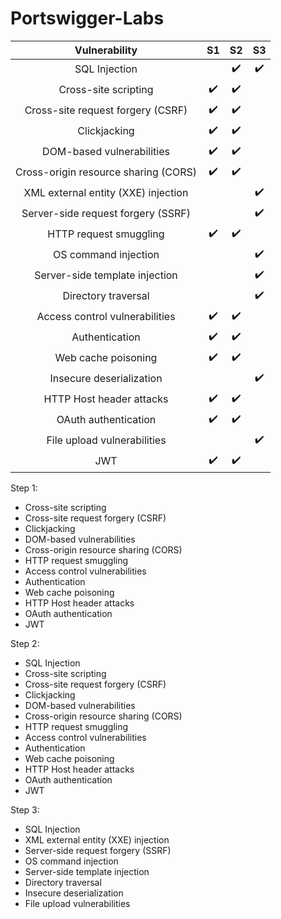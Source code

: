 
# Portswigger-Labs

| Vulnerability         | S1    | S2    | S3    |
|:---------------------:|:-----:|:-----:|:-----:|
| SQL Injection | | :heavy_check_mark: | :heavy_check_mark: |
| Cross-site scripting | :heavy_check_mark: | :heavy_check_mark: | | 
| Cross-site request forgery (CSRF) | :heavy_check_mark: | :heavy_check_mark: | |
| Clickjacking | :heavy_check_mark: | :heavy_check_mark: | |
| DOM-based vulnerabilities | :heavy_check_mark: | :heavy_check_mark: | |
| Cross-origin resource sharing (CORS) | :heavy_check_mark: | :heavy_check_mark: | |
| XML external entity (XXE) injection | | | :heavy_check_mark: |
| Server-side request forgery (SSRF) | | | :heavy_check_mark: |
| HTTP request smuggling | :heavy_check_mark: | :heavy_check_mark: | |
| OS command injection | | | :heavy_check_mark: |
| Server-side template injection | | | :heavy_check_mark: |
| Directory traversal | | | :heavy_check_mark: |
| Access control vulnerabilities | :heavy_check_mark: | :heavy_check_mark: | |
| Authentication | :heavy_check_mark: | :heavy_check_mark: | |
| Web cache poisoning | :heavy_check_mark: | :heavy_check_mark: | |
| Insecure deserialization | | | :heavy_check_mark: |
| HTTP Host header attacks | :heavy_check_mark: | :heavy_check_mark: | |
| OAuth authentication | :heavy_check_mark: | :heavy_check_mark: | |
| File upload vulnerabilities | | | :heavy_check_mark: | 
| JWT | :heavy_check_mark: | :heavy_check_mark: | |

Step 1:
- Cross-site scripting
- Cross-site request forgery (CSRF)
- Clickjacking
- DOM-based vulnerabilities
- Cross-origin resource sharing (CORS)
- HTTP request smuggling
- Access control vulnerabilities
- Authentication
- Web cache poisoning
- HTTP Host header attacks
- OAuth authentication
- JWT

Step 2:
- SQL Injection
- Cross-site scripting
- Cross-site request forgery (CSRF)
- Clickjacking
- DOM-based vulnerabilities
- Cross-origin resource sharing (CORS)
- HTTP request smuggling
- Access control vulnerabilities
- Authentication
- Web cache poisoning
- HTTP Host header attacks
- OAuth authentication
- JWT

Step 3:
- SQL Injection
- XML external entity (XXE) injection
- Server-side request forgery (SSRF)
- OS command injection
- Server-side template injection
- Directory traversal
- Insecure deserialization
- File upload vulnerabilities